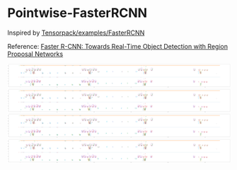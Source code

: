 # Pointwise-FasterRCNN

Inspired by [Tensorpack/examples/FasterRCNN](https://github.com/tensorpack/tensorpack/tree/master/examples/FasterRCNN)


Reference: [Faster R-CNN: Towards Real-Time Object Detection with Region Proposal Networks](https://arxiv.org/abs/1506.01497)


![result1](https://github.com/boboofan/Rail-Inspection/blob/master/myplot1.png)
![result2](https://github.com/boboofan/Rail-Inspection/blob/master/myplot2.png)
![result3](https://github.com/boboofan/Rail-Inspection/blob/master/myplot3.png)
![result4](https://github.com/boboofan/Rail-Inspection/blob/master/myplot4.png)
